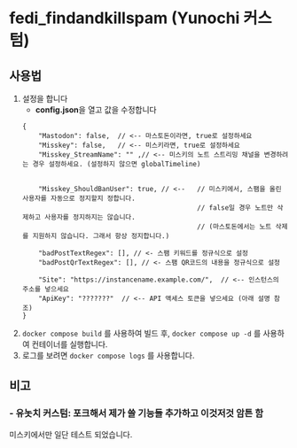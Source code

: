 # fedi_findandkillspam (Yunochi 커스텀)

## 사용법
1. 설정을 합니다
    - **config.json**을 열고 값을 수정합니다
    ```jsonc
    {
        "Mastodon": false,  // <-- 마스토돈이라면, true로 설정하세요
        "Misskey": false,   // <-- 미스키라면, true로 설정하세요
        "Misskey_StreamName": "" ,// <-- 미스키의 노트 스트리밍 채널을 변경하려는 경우 설정하세요. (설정하지 않으면 globalTimeline)


        "Misskey_ShouldBanUser": true, // <--   // 미스키에서, 스팸을 올린 사용자를 자동으로 정지할지 정합니다.
                                                // false일 경우 노트만 삭제하고 사용자를 정지하지는 않습니다.
                                                // (마스토돈에서는 노트 삭제를 지원하지 않습니다. 그래서 항상 정지합니다.)
                                                
        "badPostTextRegex": [], // <- 스팸 키워드를 정규식으로 설정
        "badPostQrTextRegex": [], // <- 스팸 QR코드의 내용을 정규식으로 설정

        "Site": "https://instancename.example.com/",  // <-- 인스턴스의 주소를 넣으세요
        "ApiKey": "???????"  // <-- API 액세스 토큰을 넣으세요 (아래 설명 참조)
    }
    ```
2. `docker compose build` 를 사용하여 빌드 후, `docker compose up -d` 를 사용하여 컨테이너를 실행합니다. 
3. 로그를 보려면 `docker compose logs` 를 사용합니다. 


## 비고

### - 유놋치 커스텀: 포크해서 제가 쓸 기능들 추가하고 이것저것 암튼 함
미스키에서만 일단 테스트 되었습니다. 